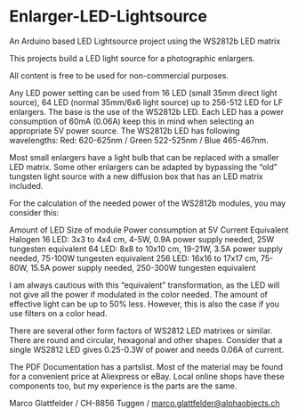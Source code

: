 # Enlarger-LED-Lightsource
An Arduino based LED Lightsource project using the WS2812b LED matrix  

This projects build a LED light source for a photographic enlargers. 

All content is free to be used for non-commercial purposes.

Any LED power setting can be used from 16 LED (small 35mm direct light source), 64 LED (normal 35mm/6x6 light source) up to 256-512 LED for LF enlargers.
The base is the use of the WS2812b LED. Each LED has a power consumption of 60mA (0.06A) keep this in mind when selecting an appropriate 5V power source. 
The WS2812b LED has following wavelengths: Red: 620-625nm / Green 522-525nm / Blue 465-467nm.

Most small enlargers have a light bulb that can be replaced with a smaller LED matrix. Some other enlargers can be adapted by bypassing the “old” tungsten light source with a new diffusion box that has an LED matrix included.

For the calculation of the needed power of the WS2812b modules, you may consider this:

Amount of LED	Size of module	Power consumption at 5V	Current	Equivalent Halogen
16 LED:	3x3 to 4x4 cm,	4-5W, 0.9A power supply needed,	25W tungesten equivalent
64 LED: 	8x8 to 10x10 cm,	19-21W, 3.5A power supply needed,	75-100W tungesten equivalent
256 LED: 	16x16 to 17x17 cm,	75-80W,	15.5A power supply needed,	250-300W tungesten equivalent

I am always cautious with this “equivalent” transformation, as the LED will not give all the power if modulated in the color needed. The amount of effective light can be up to 50% less. However, this is also the case if you use filters on a color head.

There are several other form factors of WS2812 LED matrixes or similar. There are round and circular, hexagonal and other shapes. Consider that a single WS2812 LED gives 0.25-0.3W of power and needs 0.06A of current. 

The PDF Documentation has a partslist. Most of the material may be found for a convenient price at Aliexpress or eBay. Local online shops have these components too, but my experience is the parts are the same.

Marco Glattfelder / CH-8856 Tuggen / marco.glattfelder@alphaobjects.ch 
